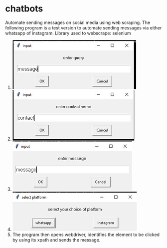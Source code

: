 # chatbots
Automate sending messages on social media using web scraping. The following program is a test version to automate sending messages via either whatsapp of instagram.
Library used to webscrape: selenium
<ol>
  <li><img src="https://github.com/Alwinseb01/chatbots/blob/main/chat.JPG">
    <li><img src="https://github.com/Alwinseb01/chatbots/blob/main/contact.JPG">
      <li><img src="https://github.com/Alwinseb01/chatbots/blob/main/message.JPG">
        <li><img src="https://github.com/Alwinseb01/chatbots/blob/main/platform.JPG">
          <li>The program then opens webdriver, identifies the element to be clicked by using its xpath and sends the message.
